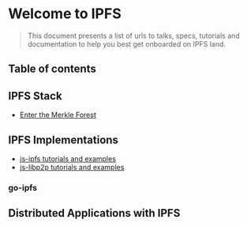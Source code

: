 # Welcome to IPFS

> This document presents a list of urls to talks, specs, tutorials and documentation to help you best get onboarded on IPFS land.

## Table of contents

## IPFS Stack

- [Enter the Merkle Forest](https://www.youtube.com/watch?v=Bqs_LzBjQyk)

## IPFS Implementations

- [js-ipfs tutorials and examples](https://github.com/ipfs/js-ipfs/tree/master/examples)
- [js-libp2p tutorials and examples](https://github.com/libp2p/js-libp2p/tree/master/examples)

### go-ipfs

## Distributed Applications with IPFS

